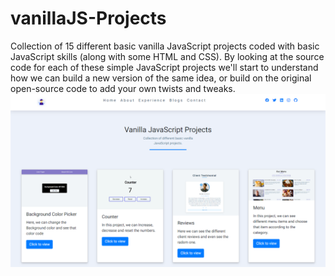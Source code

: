 # vanillaJS-Projects

Collection of 15 different basic vanilla JavaScript projects coded with basic JavaScript skills (along with some HTML and CSS). By looking at the source code for each of these simple JavaScript projects we'll start to understand how we can build a new version of the same idea, or build on the original open-source code to add your own twists and tweaks.
<img src="./img/projecthome.png" alt="main home" />
